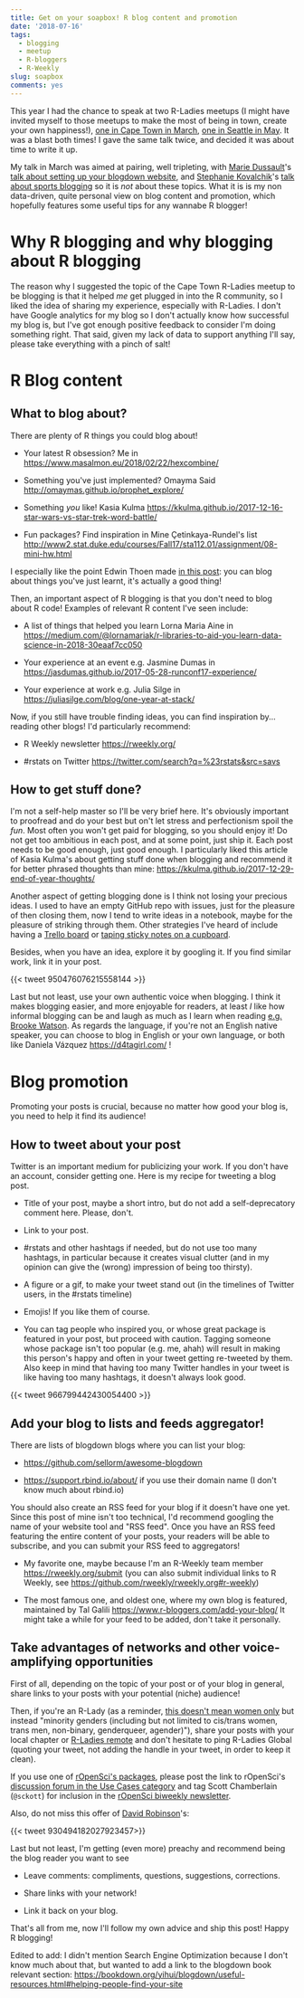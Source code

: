 ```yaml
---
title: Get on your soapbox! R blog content and promotion
date: '2018-07-16'
tags:
  - blogging
  - meetup
  - R-bloggers
  - R-Weekly
slug: soapbox
comments: yes
---
```


This year I had the chance to speak at two R-Ladies meetups (I might have invited myself to those meetups to make the most of being in town, create your own happiness!), [one in Cape Town in March](https://www.meetup.com/rladies-cape-town/events/248425726/), [one in Seattle in May](https://www.meetup.com/rladies-seattle/events/250073046/). It was a blast both times! I gave the same talk twice, and decided it was about time to write it up.  

My talk in March was aimed at pairing, well tripleting, with [Marie Dussault](https://mcdussault.netlify.com/)'s [talk about setting up your blogdown website](https://github.com/mcdussault/RLadies), and [Stephanie Kovalchik](http://on-the-t.com/)'s [talk about sports blogging](https://github.com/skoval/satRday/tree/master/rladies) so it is _not_ about these topics. What it is is my non data-driven, quite personal view on blog content and promotion, which hopefully features some useful tips for any wannabe R blogger!

<!--more-->

# Why R blogging and why blogging about R blogging

The reason why I suggested the topic of the Cape Town R-Ladies meetup to be blogging is that it helped _me_ get plugged in into the R community, so I liked the idea of sharing my experience, especially with R-Ladies. I don't have Google analytics for my blog so I don't actually know how successful my blog is, but I've got enough positive feedback to consider I'm doing something right. That said, given my lack of data to support anything I'll say, please take everything with a pinch of salt!

# R Blog content

## What to blog about?

There are plenty of R things you could blog about!

* Your latest R obsession? Me in https://www.masalmon.eu/2018/02/22/hexcombine/

* Something you've just implemented? Omayma Said http://omaymas.github.io/prophet_explore/

* Something _you_ like! Kasia Kulma https://kkulma.github.io/2017-12-16-star-wars-vs-star-trek-word-battle/

* Fun packages?  Find inspiration in Mine Çetinkaya-Rundel's list  http://www2.stat.duke.edu/courses/Fall17/sta112.01/assignment/08-mini-hw.html

I especially like the point Edwin Thoen made [in this post](https://edwinth.github.io/blog-new-things/): you can blog about things you've just learnt, it's actually a good thing!

Then, an important aspect of R blogging is that you don't need to blog about R code! Examples of relevant R content I've seen include:

* A list of things that helped you learn Lorna Maria Aine in https://medium.com/@lornamariak/r-libraries-to-aid-you-learn-data-science-in-2018-30eaaf7cc050

* Your experience at an event e.g. Jasmine Dumas in https://jasdumas.github.io/2017-05-28-runconf17-experience/

* Your experience at work e.g. Julia Silge in https://juliasilge.com/blog/one-year-at-stack/

Now, if you still have trouble finding ideas, you can find inspiration by... reading other blogs! I'd particularly recommend:

* R Weekly newsletter https://rweekly.org/

* #rstats on Twitter https://twitter.com/search?q=%23rstats&src=savs

## How to get stuff done?

I'm not a self-help master so I'll be very brief here. It's obviously important to proofread and do your best but on't let stress and perfectionism spoil the _fun_. Most often you won't get paid for blogging, so you should enjoy it! Do not get too ambitious in each post, and at some point, just ship it. Each post needs to be good enough, just good enough. I particularly liked this article of Kasia Kulma's about getting stuff done when blogging and recommend it for better phrased thoughts than mine: https://kkulma.github.io/2017-12-29-end-of-year-thoughts/

Another aspect of getting blogging done is I think not losing your precious ideas. I used to have an empty GitHub repo with issues, just for the pleasure of then closing them, now I tend to write ideas in a notebook, maybe for the pleasure of striking through them. Other strategies I've heard of include having a [Trello board](https://twitter.com/d4tagirl/status/943494515536617477) or [taping sticky notes on a cupboard](https://twitter.com/SuzanBaert/status/943524440024997888). 

Besides, when you have an idea, explore it by googling it. If you find similar work, link it in your post.

{{< tweet 950476076215558144 >}}

Last but not least, use your own authentic voice when blogging. I think it makes blogging easier, and more enjoyable for readers, at least _I_ like how informal blogging can be and laugh as much as I learn when reading [e.g. Brooke Watson](https://blog.brooke.science). As regards the language, if you're not an English native speaker, you can choose to blog in English or your own language, or both like Daniela Vázquez https://d4tagirl.com/ !

# Blog promotion

Promoting your posts is crucial, because no matter how good your blog is, you need to help it find its audience!

## How to tweet about your post

Twitter is an important medium for publicizing your work. If you don't have an account, consider getting one. Here is my recipe for tweeting a blog post.

* Title of your post, maybe a short intro, but do not add a self-deprecatory comment here. Please, don't.

* Link to your post.

* #rstats and other hashtags if needed, but do not use too many hashtags, in particular because it creates visual clutter (and in my opinion can give the (wrong) impression of being too thirsty).

* A figure or a gif, to make your tweet stand out (in the timelines of Twitter users, in the #rstats timeline)

* Emojis! If you like them of course.

* You can tag people who inspired you, or whose great package is featured in your post, but proceed with caution. Tagging someone whose package isn't too popular (e.g. me, ahah) will result in making this person's happy and often in your tweet getting re-tweeted by them. Also keep in mind that having too many Twitter handles in your tweet is like having too many hashtags, it doesn't always look good.

{{< tweet 966799442430054400 >}}

## Add your blog to lists and feeds aggregator!

There are lists of blogdown blogs where you can list your blog:

* https://github.com/sellorm/awesome-blogdown

* https://support.rbind.io/about/ if you use their domain name (I don't know much about rbind.io)

You should also create an RSS feed for your blog if it doesn't have one yet. Since this post of mine isn't too technical, I'd recommend googling the name of your website tool and "RSS feed". Once you have an RSS feed featuring the entire content of your posts, your readers will be able to subscribe, and you can submit your RSS feed to aggregators!

* My favorite one, maybe because I'm an R-Weekly team member https://rweekly.org/submit (you can also submit individual links to R Weekly, see https://github.com/rweekly/rweekly.org#r-weekly)

* The most famous one, and oldest one, where my own blog is featured, maintained by Tal Galili https://www.r-bloggers.com/add-your-blog/ It might take a while for your feed to be added, don't take it personally.

## Take advantages of networks and other voice-amplifying opportunities

First of all, depending on the topic of your post or of your blog in general, share links to your posts with your potential (niche) audience! 

Then, if you're an R-Lady (as a reminder, [this doesn't mean women only](https://rladies.org/about-us/) but instead "minority genders (including but not limited to cis/trans women, trans men, non-binary, genderqueer, agender)"), share your posts with your local chapter or [R-Ladies remote](https://www.r-bloggers.com/introducing-r-ladies-remote-chapter/) and don't hesitate to ping R-Ladies Global (quoting your tweet, not adding the handle in your tweet, in order to keep it clean).

If you use one of [rOpenSci's packages](https://ropensci.org/packages/), please post the link to rOpenSci's [discussion forum in the Use Cases category](https://discuss.ropensci.org/c/usecases) and tag Scott Chamberlain (`@sckott`) for inclusion in the [rOpenSci biweekly newsletter](https://news.ropensci.org/).

Also, do not miss this offer of [David Robinson](http://varianceexplained.org/)'s:

{{< tweet 930494182027923457>}}

Last but not least, I'm getting (even more) preachy and recommend being the blog reader you want to see

* Leave comments: compliments, questions, suggestions, corrections.

* Share links with your network!

* Link it back on your blog.

That's all from me, now I'll follow my own advice and ship this post! Happy R blogging!

Edited to add: I didn't mention Search Engine Optimization because I don't know much about that, but wanted to add a link to the blogdown book relevant section: https://bookdown.org/yihui/blogdown/useful-resources.html#helping-people-find-your-site